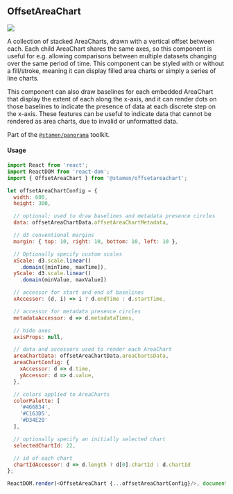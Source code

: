 ## OffsetAreaChart

<img src='https://cloud.githubusercontent.com/assets/1127259/11770144/7433df16-a1ac-11e5-9226-d3d64e98142a.png'>

A collection of stacked AreaCharts, drawn with a vertical offset between each. Each child AreaChart shares the same axes, so this component is useful for e.g. allowing comparisons between multiple datasets changing over the same period of time. This component can be styled with or without a fill/stroke, meaning it can display filled area charts or simply a series of line charts.

This component can also draw baselines for each embedded AreaChart that display the extent of each along the x-axis, and it can render dots on those baselines to indicate the presence of data at each discrete step on the x-axis. These features can be useful to indicate data that cannot be rendered as area charts, due to invalid or unformatted data.

Part of the [`@stamen/panorama`](https://www.npmjs.com/package/@stamen/panorama) toolkit.

#### Usage
```js
import React from 'react';
import ReactDOM from 'react-dom';
import { OffsetAreaChart } from '@stamen/offsetareachart';

let offsetAreaChartConfig = {
  width: 600,
  height: 300,

  // optional; used to draw baselines and metadata presence circles
  data: offsetAreaChartData.offsetAreaChartMetadata,

  // d3 conventional margins
  margin: { top: 10, right: 10, bottom: 10, left: 10 },

  // Optionally specify custom scales
  xScale: d3.scale.linear()
    .domain([minTime, maxTime]),
  yScale: d3.scale.linear()
    .domain(minValue, maxValue])

  // accessor for start and end of baselines
  xAccessor: (d, i) => i ? d.endTime : d.startTime,

  // accessor for metadata presence circles
  metadataAccessor: d => d.metadataTimes,

  // hide axes
  axisProps: null,

  // data and accessors used to render each AreaChart
  areaChartData: offsetAreaChartData.areaChartsData,
  areaChartConfig: {
    xAccessor: d => d.time,
    yAccessor: d => d.value,
  },

  // colors applied to AreaCharts
  colorPalette: [
    '#466834',
    '#C163D5',
    '#D34E2B'
  ],

  // optionally specify an initially selected chart
  selectedChartId: 22,

  // id of each chart
  chartIdAccessor: d => d.length ? d[0].chartId : d.chartId
};

ReactDOM.render(<OffsetAreaChart {...offsetAreaChartConfig}/>, document.body);
```
